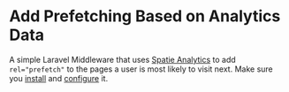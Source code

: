 # Add Prefetching Based on Analytics Data

A simple Laravel Middleware that uses [Spatie Analytics](https://github.com/spatie/laravel-analytics) to add `rel="prefetch"` to the pages a user is most likely to visit next.  Make sure you [install](https://github.com/spatie/laravel-analytics#installation) and [configure](https://github.com/spatie/laravel-analytics#how-to-obtain-the-credentials-to-communicate-with-google-analytics) it.